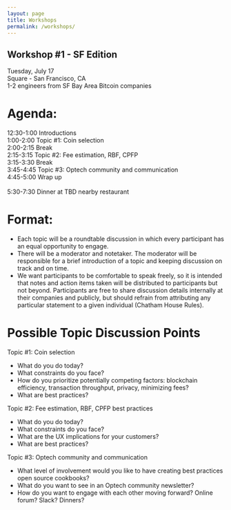 ```yaml
---
layout: page
title: Workshops
permalink: /workshops/
---
```

## Workshop #1 - SF Edition
Tuesday, July 17
<br>Square - San Francisco, CA
<br>1-2 engineers from SF Bay Area Bitcoin companies

# Agenda:
12:30-1:00 Introductions
<br>1:00-2:00 Topic #1: Coin selection
<br>2:00-2:15 Break
<br>2:15-3:15 Topic #2: Fee estimation, RBF, CPFP
<br>3:15-3:30 Break
<br>3:45-4:45 Topic #3: Optech community and communication
<br>4:45-5:00 Wrap up
<br><br>5:30-7:30 Dinner at TBD nearby restaurant

# Format:
- Each topic will be a roundtable discussion in which every participant has an equal opportunity to engage.
- There will be a moderator and notetaker. The moderator will be responsible for a brief introduction of a topic and keeping discussion on track and on time.
- We want participants to be comfortable to speak freely, so it is intended that notes and action items taken will be distributed to participants but not beyond. Participants are free to share discussion details internally at their companies and publicly, but should refrain from attributing any particular statement to a given individual (Chatham House Rules).

# Possible Topic Discussion Points

Topic #1: Coin selection
- What do you do today?
- What constraints do you face?
- How do you prioritize potentially competing factors: blockchain efficiency, transaction throughput, privacy, minimizing fees?
- What are best practices?

Topic #2: Fee estimation, RBF, CPFP best practices
- What do you do today?
- What constraints do you face?
- What are the UX implications for your customers?
- What are best practices?

Topic #3: Optech community and communication
- What level of involvement would you like to have creating best practices open source cookbooks?
- What do you want to see in an Optech community newsletter?
- How do you want to engage with each other moving forward? Online forum? Slack? Dinners?

